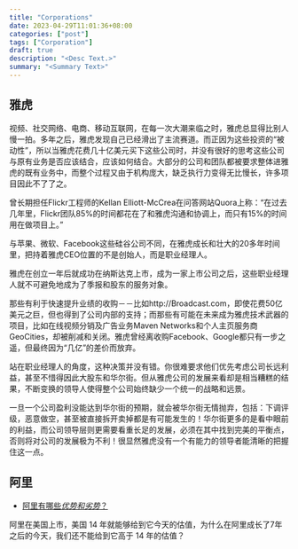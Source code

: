```yaml
---
title: "Corporations"
date: 2023-04-29T11:01:36+08:00
categories: ["post"]
tags: ["Corporation"]
draft: true
description: "<Desc Text.>"
summary: "<Summary Text>"
---
```


## 雅虎

视频、社交网络、电商、移动互联网，在每一次大潮来临之时，雅虎总显得比别人慢一拍。多年之后，雅虎发现自己已经滑出了主流赛道。而正因为这些投资的“被动性”，所以当雅虎花费几十亿美元买下这些公司时，并没有很好的思考这些公司与原有业务是否应该结合，应该如何结合。大部分的公司和团队都被要求整体进雅虎的既有业务中，而整个过程又由于机构庞大，缺乏执行力变得无比慢长，许多项目因此不了了之。

曾长期担任Flickr工程师的Kellan Elliott-McCrea在问答网站Quora上称：“在过去几年里，Flickr团队85%的时间都花在了和雅虎沟通和协调上，而只有15%的时间用在做项目上。”

与苹果、微软、Facebook这些硅谷公司不同，在雅虎成长和壮大的20多年时间里，把持着雅虎CEO位置的不是创始人，而是职业经理人。

雅虎在创立一年后就成功在纳斯达克上市，成为一家上市公司之后，这些职业经理人就不可避免地成为了季报和股东的服务对象。

那些有利于快速提升业绩的收购－－比如http://Broadcast.com，即使花费50亿美元之巨，但也得到了公司内部的支持；而那些有可能在未来成为雅虎技术武器的项目，比如在线视频分销及广告业务Maven   Networks和个人主页服务商GeoCities，却被削减和关闭。雅虎曾经离收购Facebook、Google都只有一步之遥，但最终因为“几亿”的差价而放弃。

站在职业经理人的角度，这种决策并没有错。你很难要求他们优先考虑公司长远利益，甚至不惜得因此大股东和华尔街。但从雅虎公司的发展来看却是相当糟糕的结果，不断变换的领导人使得整个公司始终缺少一个统一的战略和远景。

一旦一个公司盈利没能达到华尔街的预期，就会被华尔街无情抛弃，包括：下调评级，恶意做空，甚至被直接拆开卖掉都是有可能发生的！华尔街更多的是看中眼前的利益，而公司领导层则更需要看重长足的发展，必须在其中找到完美的平衡点，否则将对公司的发展极为不利！很显然雅虎没有一个有能力的领导者能清晰的把握住这一点。

## 阿里

-   [阿里有哪些*优势和劣势*？](https://www.zhihu.com/question/479086214/answer/2375839894)

阿里在美国上市，美国 14 年就能够给到它今天的估值，为什么在阿里成长了7年之后的今天，我们还不能给到它高于 14 年的估值？

